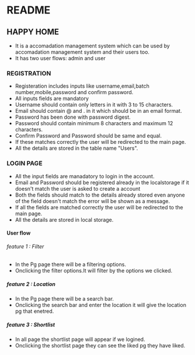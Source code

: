 # README
## HAPPY HOME
* It is a accomadation management system which can be used by accomadation management system and their users too.
* It has two user flows: admin and user

### REGISTRATION

* Registeration includes inputs like username,email,batch number,mobile,password and confirm password.
* All inputs fields are mandatory
* Username should contain only letters in it with 3 to 15 characters.
* Email should contain @ and . in it which should be in an email format.
* Password has been done with password digest.
* Password should contain minimum 8 characters and maximum 12 characters.
* Confirm Password and Password should be same and equal.
* If these matches correctly the user will be redirected to the main page.
* All the details are stored in the table name "Users".

### LOGIN PAGE

* All the input fields are manadatory to login in the account.
* Email and Password should be registered already in the localstorage if it doesn't match the user is asked to create a
account
* Both the fields should match to the details already stored even anyone of the field doesn't match the error will be
shown as a message.
* If all the fields are matched correctly the user will be redirected to the main page.
* All the details are stored in local storage.

#### User flow

###### feature 1 : Filter

* In the Pg page there will be a filtering options.
* Onclicking the filter options.It will filter by the options we clicked.

##### feature 2 : Location

* In the Pg page there will be a search bar.
* Onclicking the search bar and enter the location it will give the location pg that enetred.

##### feature 3 : Shortlist 

* In all page the shortlist page will appear if we logined.
* Onclicking the shortlist page they can see the liked pg they  have liked.